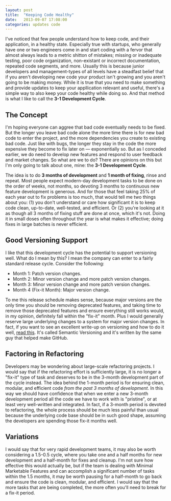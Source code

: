 ```yaml
---
layout: post
title:  "Keeping Code Healthy"
date:   2013-09-07 17:08:00
categories: updates code
---
```


I've noticed that few people understand how to keep code, and their application,
in a healthy state. Especially true with startups, who generally have one or two
engineers come in and start coding with a fervor that almost always leads to a
metric shitton of mistakes; missing or inadequate testing, poor code
organization, non-existant or incorrect documentation, repeated code segments,
and more. Usually this is because junior developers and management-types of all
levels have a steadfast belief that if you aren't developing new code your
product isn't growing and you aren't going to be making money. While it is true
that you need to make something and provide updates to keep your appllication
relevant and useful, there's a simple way to also keep your code healthy while
doing so. And that method is what I like to call the __3-1 Development Cycle__.

## The Concept

I'm hoping everyone can aggree that bad code eventually needs to be fixed. But
the longer you leave bad code alone the more time there is for new bad code to
enter the project, and the more dependencies you create to existing bad
code. Just like with bugs, the longer they stay in the code the more expensive
they become to fix later on &mdash; exponentially so. But as I conceded earlier,
we do need to develop new features and respond to user feedback and market
changes. So what are we to do? There are opinions on this but I'm only going to
talk about one, mine: the __3-1 Development Cycle__.

The idea is to do __3 months of development__ and __1 month of fixing__, rinse
and repeat. Most people expect modern-day development tasks to be done on the
order of weeks, not months, so devoting 3 months to continuous new feature
development is generous. And for those that feel taking 25% of each year out to
fix problems is too much, that would tell me two things about you: (1) you don't
understand or care how significant it is to keep code clean, up-to-date,
well-tested, and efficient. Or (2) you're looking at it as though all 3 months
of fixing stuff are done at once, which it's not. Doing it in small doses often
throughout the year is what makes it effective; doing fixes in large batches is
never efficient.

## Good Versioning Support

I like that this development cycle has the potential to support versioning
well. What do I mean by this? I mean the company can enter to a fairly standard
release cycle. Consider the following:

- Month 1: Patch version changes.
- Month 2: Minor version change and more patch version changes.
- Month 3: Minor version change and more patch version changes.
- Month 4 (Fix-it Month): Major version change.

To me this release schedule makes sense, because major versions are the only
time you should be removing deprecated features, and taking time to remove those
deprecated features and ensure everything still works would, in my opinion,
definitely fall within the "fix-it" month. Plus I would generally reserve large
underlying changes to a system for major version changes. In fact, if you want
to see an excellent write-up on versioning and how to do it well,
[read this][semver]. It's called Semantic Versioning and it's written by the
same guy that helped make GitHub.

## Factoring in Refactoring

Developers may be wondering about large-scale refactoring projects. I would say
that if the refactoring effort is sufficiently large, it is no longer a "fix-it"
type of task and deserves to be in the 3-month development part of the cycle
instead. The idea behind the 1-month period is for ensuring clean, modular, and
efficient code _from the past 3 months of development_. In this way we should
have confidence that when we enter a new 3-month development period all the code
we have to work with is "pristine", or at least very well-written and
integrated. In fact, if a 3-month period is devoted to refactoring, the whole
process should be much less painful than usual because the underlying code base
should be in such good shape, assuming the developers are spending those fix-it
months well.

## Variations

I would say that for very rapid development teams, it may also be worth
considering a 1.5-0.5 cycle, where you take one and a half months for new
development and a half-month for fixes and cleanup. I'm not sure how effective
this would actually be, but if the team is dealing with Minimal Marketable
Features and can accomplish a significant number of tasks within the 1.5 months,
it may be worth pausing for a half-month to go back and ensure the code is
clean, modular, and efficient. I would say that the more tasks that are being
completed, the more often you'll need to break for a fix-it period.

[semver]: http://semver.org/
